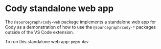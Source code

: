# Cody standalone web app

The `@sourcegraph/cody-web` package implements a standalone web app for Cody as a demonstration of how to use the `@sourcegraph/cody-*` packages outside of the VS Code extension.

To run this standalone web app: `pnpm dev`
